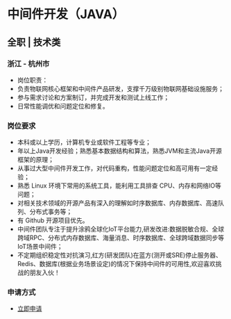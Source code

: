 
# 中间件开发（JAVA）
## 全职  |  技术类
### 浙江 - 杭州市

- 岗位职责：
- 负责物联网核心框架和中间件产品研发，支撑千万级别物联网基础设施服务；
- 参与需求讨论和方案制订，并完成开发和测试上线工作；
- 日常性能调优和问题定位和修复。
### 岗位要求
- 本科或以上学历，计算机专业或软件工程等专业；
- 年以上Java开发经验；熟悉基本数据结构和算法，熟悉JVM和主流Java开源框架的原理；
- 从事过大型中间件开发工作，对代码重构，性能问题定位和高可用有一定经验；
- 熟悉 Linux 环境下常用的系统工具，能利用工具排查 CPU、内存和网络IO等问题；
- 对相关技术领域的开源产品有深入的理解如时序数据库、内存数据库、高速队列、分布式事务等；
- 有 Github 开源项目优先。
- 中间件团队专注于提升涂鸦全球化IoT平台能力,研发改进:数据脱敏合规、全球跨域RPC、分布式内存数据库、海量消息、时序数据库、全球跨域数据同步等IoT场景中间件；
- 不定期组织稳定性对抗演习,红方(研发团队)在蓝方(测开或SRE)停止服务器、Redis、数据库(根据业务场景设定)的情况下保持中间件的可用性,欢迎喜欢挑战的朋友入伙！  
### 申请方式
- <a href="mailto:hr@tuya.com?subject=求职简历-中间件开发（JAVA）-来自GitHub">立即申请</a>